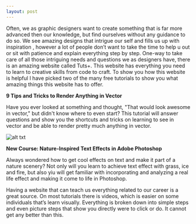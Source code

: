 ```yaml
---
layout: post 
---
```


Often, we as graphic designers want to create something that is far more advanced then our knowledge, but find ourselves without any guidance to do so. We see amazing designs that intrigue  our self and fills us up with inspiration , however a lot of people don’t want to take the time to help u out or sit with patience and explain everything step by step.  One-way to take care of all those intriguing needs and questions we as designers have, there is an amazing website called Tuts+. This website has everything you need to learn to creative skills from code to craft. To show you how this website is helpful I have picked two of the many free tutorials to show you what amazing things this website has to offer. 

**9 Tips and Tricks to Render Anything in Vector**

Have you ever looked at something and thought, "That would look awesome in vector," but didn't know where to even start? 
This tutorial will answer questions and show you the shortcuts and tricks on learning to see in vector and be able to render pretty much anything in vector.

![alt txt](https://cms-assets.tutsplus.com/uploads/users/33/posts/23514/image/negative_1.jpg)

**New Course: Nature-Inspired Text Effects in Adobe Photoshop**

Always wondered how to get cool effects on text and make it part of a nature scenery? Not only will you learn to achieve text effect with grass, ice and fire, but also yiu will get familiar with incorporating and analyzing a real life effect and making it come to life in Photoshop.



Having a website that can teach us everything related to our career is a great source. On most tutorials there is videos, which is easier on some individuals that’s learn visually. Everything is broken down into simple steps and even picture steps that show you directly were to click or do. It cannot get any better than this.
